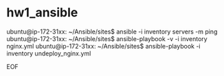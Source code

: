 # hw1_ansible

ubuntu@ip-172-31xx: ~/Ansible/sites$ ansible -i inventory servers -m ping 
ubuntu@ip-172-31xx: ~/Ansible/sites$ ansible-playbook -v -i inventory nginx.yml
ubuntu@ip-172-31xx: ~/Ansible/sites$ ansible-playbook -i inventory undeploy_nginx.yml 

EOF
